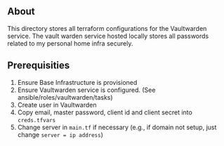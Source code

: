 ## About
This directory stores all terraform configurations for the Vaultwarden service. The vault warden service hosted locally stores all passwords related to my personal home infra securely.

## Prerequisities
1. Ensure Base Infrastructure is provisioned
2. Ensure Vaultwarden service is configured. (See ansible/roles/vaultwarden/tasks)
3. Create user in Vaultwarden
4. Copy email, master password, client id and client secret  into `creds.tfvars` 
5. Change server in `main.tf` if necessary (e.g., if domain not setup, just change `server = ip address`)